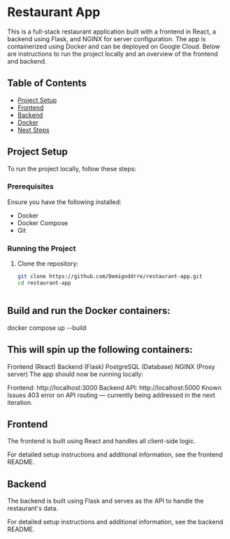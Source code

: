 # Restaurant App

This is a full-stack restaurant application built with a frontend in React, a backend using Flask, and NGINX for server configuration. The app is containerized using Docker and can be deployed on Google Cloud. Below are instructions to run the project locally and an overview of the frontend and backend.

## Table of Contents
- [Project Setup](#project-setup)
- [Frontend](#frontend)
- [Backend](#backend)
- [Docker](#docker)
- [Next Steps](#next-steps)

## Project Setup

To run the project locally, follow these steps:

### Prerequisites
Ensure you have the following installed:
- Docker
- Docker Compose
- Git

### Running the Project

1. Clone the repository:
   ```bash
   git clone https://github.com/Demigoddrre/restaurant-app.git
   cd restaurant-app



## Build and run the Docker containers:


docker compose up --build
## This will spin up the following containers:

Frontend (React)
Backend (Flask)
PostgreSQL (Database)
NGINX (Proxy server)
The app should now be running locally:

Frontend: http://localhost:3000
Backend API: http://localhost:5000
Known Issues
403 error on API routing — currently being addressed in the next iteration.

## Frontend
The frontend is built using React and handles all client-side logic.

For detailed setup instructions and additional information, see the frontend README.

## Backend
The backend is built using Flask and serves as the API to handle the restaurant's data.

For detailed setup instructions and additional information, see the backend README.

